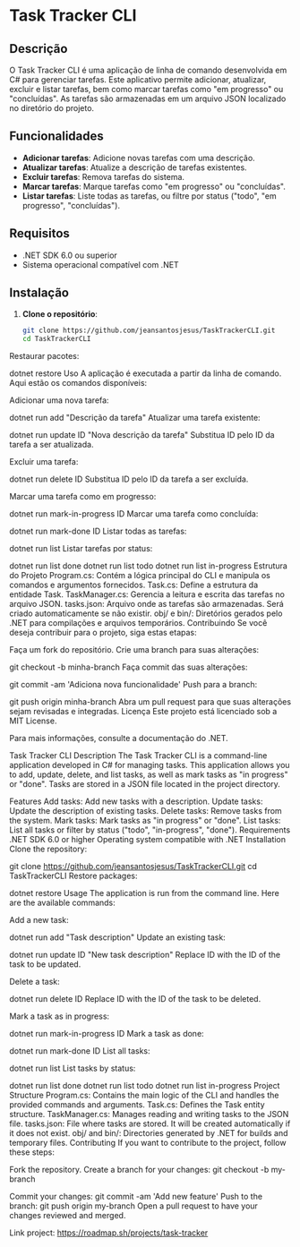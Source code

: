 # Task Tracker CLI

## Descrição

O Task Tracker CLI é uma aplicação de linha de comando desenvolvida em C# para gerenciar tarefas. Este aplicativo permite adicionar, atualizar, excluir e listar tarefas, bem como marcar tarefas como "em progresso" ou "concluídas". As tarefas são armazenadas em um arquivo JSON localizado no diretório do projeto.

## Funcionalidades

- **Adicionar tarefas**: Adicione novas tarefas com uma descrição.
- **Atualizar tarefas**: Atualize a descrição de tarefas existentes.
- **Excluir tarefas**: Remova tarefas do sistema.
- **Marcar tarefas**: Marque tarefas como "em progresso" ou "concluídas".
- **Listar tarefas**: Liste todas as tarefas, ou filtre por status ("todo", "em progresso", "concluídas").

## Requisitos

- .NET SDK 6.0 ou superior
- Sistema operacional compatível com .NET

## Instalação

1. **Clone o repositório**:
   ```bash
   git clone https://github.com/jeansantosjesus/TaskTrackerCLI.git
   cd TaskTrackerCLI
Restaurar pacotes:

dotnet restore
Uso
A aplicação é executada a partir da linha de comando. Aqui estão os comandos disponíveis:

Adicionar uma nova tarefa:

dotnet run add "Descrição da tarefa"
Atualizar uma tarefa existente:

dotnet run update ID "Nova descrição da tarefa"
Substitua ID pelo ID da tarefa a ser atualizada.

Excluir uma tarefa:


dotnet run delete ID
Substitua ID pelo ID da tarefa a ser excluída.

Marcar uma tarefa como em progresso:


dotnet run mark-in-progress ID
Marcar uma tarefa como concluída:


dotnet run mark-done ID
Listar todas as tarefas:

dotnet run list
Listar tarefas por status:


dotnet run list done
dotnet run list todo
dotnet run list in-progress
Estrutura do Projeto
Program.cs: Contém a lógica principal do CLI e manipula os comandos e argumentos fornecidos.
Task.cs: Define a estrutura da entidade Task.
TaskManager.cs: Gerencia a leitura e escrita das tarefas no arquivo JSON.
tasks.json: Arquivo onde as tarefas são armazenadas. Será criado automaticamente se não existir.
obj/ e bin/: Diretórios gerados pelo .NET para compilações e arquivos temporários.
Contribuindo
Se você deseja contribuir para o projeto, siga estas etapas:

Faça um fork do repositório.
Crie uma branch para suas alterações:

git checkout -b minha-branch
Faça commit das suas alterações:

git commit -am 'Adiciona nova funcionalidade'
Push para a branch:

git push origin minha-branch
Abra um pull request para que suas alterações sejam revisadas e integradas.
Licença
Este projeto está licenciado sob a MIT License.

Para mais informações, consulte a documentação do .NET.

Task Tracker CLI
Description
The Task Tracker CLI is a command-line application developed in C# for managing tasks. This application allows you to add, update, delete, and list tasks, as well as mark tasks as "in progress" or "done". Tasks are stored in a JSON file located in the project directory.

Features
Add tasks: Add new tasks with a description.
Update tasks: Update the description of existing tasks.
Delete tasks: Remove tasks from the system.
Mark tasks: Mark tasks as "in progress" or "done".
List tasks: List all tasks or filter by status ("todo", "in-progress", "done").
Requirements
.NET SDK 6.0 or higher
Operating system compatible with .NET
Installation
Clone the repository:


git clone https://github.com/jeansantosjesus/TaskTrackerCLI.git
cd TaskTrackerCLI
Restore packages:


dotnet restore
Usage
The application is run from the command line. Here are the available commands:

Add a new task:


dotnet run add "Task description"
Update an existing task:


dotnet run update ID "New task description"
Replace ID with the ID of the task to be updated.

Delete a task:


dotnet run delete ID
Replace ID with the ID of the task to be deleted.

Mark a task as in progress:


dotnet run mark-in-progress ID
Mark a task as done:


dotnet run mark-done ID
List all tasks:

dotnet run list
List tasks by status:


dotnet run list done
dotnet run list todo
dotnet run list in-progress
Project Structure
Program.cs: Contains the main logic of the CLI and handles the provided commands and arguments.
Task.cs: Defines the Task entity structure.
TaskManager.cs: Manages reading and writing tasks to the JSON file.
tasks.json: File where tasks are stored. It will be created automatically if it does not exist.
obj/ and bin/: Directories generated by .NET for builds and temporary files.
Contributing
If you want to contribute to the project, follow these steps:

Fork the repository.
Create a branch for your changes:
git checkout -b my-branch

Commit your changes:
git commit -am 'Add new feature'
Push to the branch:
git push origin my-branch
Open a pull request to have your changes reviewed and merged.

Link project: https://roadmap.sh/projects/task-tracker